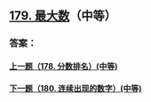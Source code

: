 ## [179. 最大数](https://leetcode-cn.com/problems/largest-number/)（中等）





### 答案：



#### [上一题（178. 分数排名）(中等)](https://github.com/sdwwld/leetCode/blob/master/src/main/java/com/wld/java/leetcode/leetCode0178.md)

#### [下一题（180. 连续出现的数字）(中等)](https://github.com/sdwwld/leetCode/blob/master/src/main/java/com/wld/java/leetcode/leetCode0180.md)
